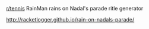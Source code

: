 
[r/tennis](https://www.reddit.com/r/tennis/) RainMan rains on Nadal's parade ritle generator

http://racketlogger.github.io/rain-on-nadals-parade/

